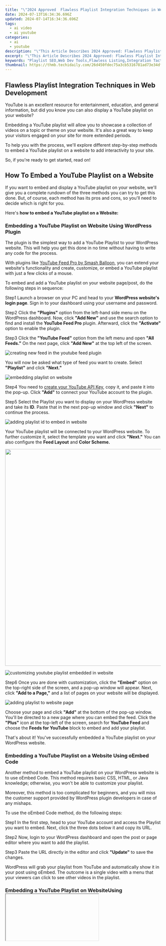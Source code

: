 ```yaml
---
title: "\"2024 Approved  Flawless Playlist Integration Techniques in Web Development\""
date: 2024-07-13T16:34:36.696Z
updated: 2024-07-14T16:34:36.696Z
tags:
  - ai video
  - ai youtube
categories:
  - ai
  - youtube
description: "\"This Article Describes 2024 Approved: Flawless Playlist Integration Techniques in Web Development\""
excerpt: "\"This Article Describes 2024 Approved: Flawless Playlist Integration Techniques in Web Development\""
keywords: "Playlist SEO,Web Dev Tools,Flawless Listing,Integration Tactics,Code Optimization,Web Plugin SEO,Seamless Content"
thumbnail: https://thmb.techidaily.com/26d450fdec75a3cb5316781ad73e34df68fc7b736cd85313bb608d818166317c.jpg
---
```


## Flawless Playlist Integration Techniques in Web Development

YouTube is an excellent resource for entertainment, education, and general information, but did you know you can also display a YouTube playlist on your website?

Embedding a YouTube playlist will allow you to showcase a collection of videos on a topic or theme on your website. It's also a great way to keep your visitors engaged on your site for more extended periods.

To help you with the process, we'll explore different step-by-step methods to embed a YouTube playlist on a website to add interactivity to your site.

So, if you're ready to get started, read on!

## How To Embed a YouTube Playlist on a Website

If you want to embed and display a YouTube playlist on your website, we'll give you a complete rundown of the three methods you can try to get this done. But, of course, each method has its pros and cons, so you'll need to decide which is right for you.

Here's **how to embed a YouTube playlist on a Website:**

### Embedding a YouTube Playlist on Website Using WordPress Plugin

The plugin is the simplest way to add a YouTube Playlist to your WordPress website. This will help you get this done in no time without having to write any code for the process.

With plugins like [YouTube Feed Pro by Smash Balloon](https://smashballoon.com/youtube-feed/), you can extend your website's functionality and create, customize, or embed a YouTube playlist with just a few clicks of a mouse.

To embed and add a YouTube playlist on your website page/post, do the following steps in sequence:

Step1 Launch a browser on your PC and head to your **WordPress website's login page**. Sign in to your dashboard using your username and password.

Step2 Click the **"Plugins"** option from the left-hand side menu on the WordPress dashboard. Now, click **"Add New"** and use the search option to find and install the **YouTube Feed Pro** plugin. Afterward, click the **"Activate"** option to enable the plugin.

Step3 Click the **"YouTube Feed"** option from the left menu and open **"All Feeds."** On the next page, click **"Add New"** at the top left of the screen.

![creating new feed in the youtube feed plugin](https://images.wondershare.com/filmora/article-images/2023/03/creating-new-feed-in-the-youtube-feed-plugin.png)

You will now be asked what type of feed you want to create. Select **"Playlist"** and click **"Next."**

![embedding playlist on website](https://images.wondershare.com/filmora/article-images/2023/03/embedding-playlist-on-website.png)

Step4 You need to [create your YouTube API Key](https://developers.google.com/youtube/v3/getting-started), copy it, and paste it into the pop-up. Click **"Add"** to connect your YouTube account to the plugin.

Step5 Select the Playlist you want to display on your WordPress website and take its **ID**. Paste that in the next pop-up window and click **"Next"** to continue the process.

![adding playlist id to embed in website](https://images.wondershare.com/filmora/article-images/2023/03/adding-playlist-id-to-embed-in-website.png)

Your YouTube playlist will be connected to your WordPress website. To further customize it, select the template you want and click **"Next."** You can also configure the **Feed Layout** and **Color Scheme.**

<!-- affiliate ads begin -->
<a href="https://unicoeye.pxf.io/c/5597632/2084396/18498" target="_top" id="2084396"><img src="//a.impactradius-go.com/display-ad/18498-2084396" border="0" alt="" width="1920" height="700"/></a><img height="0" width="0" src="https://imp.pxf.io/i/5597632/2084396/18498" style="position:absolute;visibility:hidden;" border="0" />
<!-- affiliate ads end -->
![customizing youtube playlist embedded in website](https://images.wondershare.com/filmora/article-images/2023/03/customizing-youtube-playlist-embedded-in-website.png)

Step6 Once you are done with customization, click the **"Embed"** option on the top-right side of the screen, and a pop-up window will appear. Next, click **"Add to a Page,"** and a list of pages on your website will be displayed.

![adding playlist to website page](https://images.wondershare.com/filmora/article-images/2023/03/adding-playlist-to-website-page.png)

Choose your page and click **"Add"** at the bottom of the pop-up window. You'll be directed to a new page where you can embed the feed. Click the **"Plus"** icon at the top-left of the screen, search for **YouTube Feed** and choose the **Feeds for YouTube** block to embed and add your playlist.

That's about it! You've successfully embedded a YouTube playlist on your WordPress website.

### Embedding a YouTube Playlist on a Website Using oEmbed Code

Another method to embed a YouTube playlist on your WordPress website is to use oEmbed Code. This method requires basic CSS, HTML, or Java knowledge; otherwise, you won't be able to customize your playlist.

Moreover, this method is too complicated for beginners, and you will miss the customer support provided by WordPress plugin developers in case of any mishaps.

To use the oEmbed Code method, do the following steps:

Step1 In the first step, head to your YouTube account and access the Playlist you want to embed. Next, click the three dots below it and copy its URL.

Step2 Now, login to your WordPress dashboard and open the post or page editor where you want to add the playlist.

Step3 Paste the URL directly in the editor and click **"Update"** to save the changes.

WordPress will grab your playlist from YouTube and automatically show it in your post using oEmbed. The outcome is a single video with a menu that your viewers can click to see other videos in the playlist.

### Embedding a YouTube Playlist on WebsiteUsing <iframe >

Another way to embed a playlist of your YouTube channel on your WordPress site is by using the iFrame code with the following step-by-step instructions:

Step1 In the first step, launch a browser on your desktop or laptop and go to your **YouTube channel.**

Step2 Now, head to the YouTube playlist you want to embed, click the **"Share"** icon, and a pop-up window will appear.

Step3 Choose the **"Embed"** option, and a new lightbox pop-up will appear, having your playlist's embed code. Click **"Copy"** to save the code on your clipboard.

![embedding youtube playlist in website using iframe code](https://images.wondershare.com/filmora/article-images/2023/03/embedding-youtube-playlist-in-website-using-iframe-code.png)

Step4 Log in to your WordPress dashboard and open the page/post editor where you want to embed the playlist. Click the **"Plus"** icon, search for **"custom HTML,"** and select **"Custom HTML block"** to add to the page/post.

Now, paste the iFrame embed code you've copied from YouTube and click "Update" at the top-right of the screen to save the changes and embed your playlist.

This method will also display one video with a menu from where you and your website viewers can access the playlist. Moreover, there are few customization options to change the appearance.

## A Bonus Tip: YouTube Video Maker - Filmora

If you find your YouTube videos as boring and not engaging as other content on your website, we recommend using [Wondershare Filmora](https://tools.techidaily.com/wondershare/filmora/download/) for your next project.

[Free Download](https://tools.techidaily.com/wondershare/filmora/download/) For Win 7 or later(64-bit)

[Free Download](https://tools.techidaily.com/wondershare/filmora/download/) For macOS 10.14 or later

With this software, you can quickly make eye-captivating YouTube videos by recording from a screen or webcam and can edit them using advanced editing features. Filmora also allows you to instantly export your content to YouTube with just a few clicks, which you can later embed into your website.

Some key features of Wondershare Filmora are as follows:

* Advanced video editing features include keyframing, speed ramping, Boris FX, Motion Tracking, Titles, and more.
* Massive library of preset templates, effects, transitions, animations, and royalty-free music.
* Instant [Export](https://tools.techidaily.com/wondershare/filmora/download/) to YouTube channel.
* Record from webcam, screen, and voiceover.
* Simple drag-and-drop interface.

## Conclusion

This article discusses step-by-step methods **to embed a YouTube playlist on a website** using the WordPress plugin, oEmbed code, and iFrame embed code.

Additionally, we've recommended Wondershare Filmora for making engaging and captivating YouTube videos that you can export directly to your channel from the software.

We hope you've found this article informative and can now display your YouTube playlist on your site without hassle.

[Free Download](https://tools.techidaily.com/wondershare/filmora/download/) For Win 7 or later(64-bit)

[Free Download](https://tools.techidaily.com/wondershare/filmora/download/) For macOS 10.14 or later

With this software, you can quickly make eye-captivating YouTube videos by recording from a screen or webcam and can edit them using advanced editing features. Filmora also allows you to instantly export your content to YouTube with just a few clicks, which you can later embed into your website.

Some key features of Wondershare Filmora are as follows:

* Advanced video editing features include keyframing, speed ramping, Boris FX, Motion Tracking, Titles, and more.
* Massive library of preset templates, effects, transitions, animations, and royalty-free music.
* Instant [Export](https://tools.techidaily.com/wondershare/filmora/download/) to YouTube channel.
* Record from webcam, screen, and voiceover.
* Simple drag-and-drop interface.

## Conclusion

This article discusses step-by-step methods **to embed a YouTube playlist on a website** using the WordPress plugin, oEmbed code, and iFrame embed code.

Additionally, we've recommended Wondershare Filmora for making engaging and captivating YouTube videos that you can export directly to your channel from the software.

We hope you've found this article informative and can now display your YouTube playlist on your site without hassle.

<ins class="adsbygoogle"
     style="display:block"
     data-ad-format="autorelaxed"
     data-ad-client="ca-pub-7571918770474297"
     data-ad-slot="1223367746"></ins>

<ins class="adsbygoogle"
     style="display:block"
     data-ad-format="autorelaxed"
     data-ad-client="ca-pub-7571918770474297"
     data-ad-slot="1223367746"></ins>



<ins class="adsbygoogle"
     style="display:block"
     data-ad-client="ca-pub-7571918770474297"
     data-ad-slot="8358498916"
     data-ad-format="auto"
     data-full-width-responsive="true"></ins>



<span class="atpl-alsoreadstyle">Also read:</span>
<div><ul>
<li><a href="https://ai-vdieo-software.techidaily.com/in-2024-best-animation-studios-for-pc-and-mac-top-picks-for-pros/"><u>In 2024, Best Animation Studios for PC and Mac Top Picks for Pros</u></a></li>
<li><a href="https://youtube-lab.techidaily.com/ed-2024-approved-mastering-youtube-clips-beginnings-and-conclusions-on-a-budget/"><u>[Updated] 2024 Approved  Mastering YouTube Clips  Beginnings & Conclusions on a Budget</u></a></li>
<li><a href="https://youtube-lab.techidaily.com/cketing-your-contents-view-count-title-and-tag-mastery/"><u>Skyrocketing Your Content's View Count  Title & Tag Mastery</u></a></li>
<li><a href="https://youtube-lab.techidaily.com/approved-delving-into-t-series-revenue-generation-on-video-platforms/"><u>2024 Approved  Delving Into T-Series' Revenue Generation on Video Platforms</u></a></li>
<li><a href="https://extra-guidance.techidaily.com/in-2024-keywords-in-the-realm-of-virtual-reality/"><u>In 2024, Keywords in the Realm of Virtual Reality</u></a></li>
<li><a href="https://windows11.techidaily.com/tackling-the-net-requirement-issue-in-windows-apps/"><u>Tackling the .NET Requirement Issue in Windows Apps</u></a></li>
<li><a href="https://youtube-lab.techidaily.com/obilize-your-marketing-easy-youtube-channel-launch-tips-for-entrepreneurs/"><u>[New] Mobilize Your Marketing  Easy YouTube Channel Launch Tips for Entrepreneurs</u></a></li>
<li><a href="https://screen-video-capture.techidaily.com/new-in-2024-video-recording-rumble-obs-versus-shadowreplay/"><u>[New] In 2024, Video Recording Rumble  OBS Versus ShadowReplay</u></a></li>
<li><a href="https://youtube-lab.techidaily.com/ffortless-youtube-income-computations/"><u>[New] Effortless YouTube Income Computations</u></a></li>
<li><a href="https://youtube-lab.techidaily.com/outube-unearthing-the-obscured-videotapes-for-2024/"><u>[New] YouTube  Unearthing the Obscured Videotapes for 2024</u></a></li>
<li><a href="https://some-knowledge.techidaily.com/2024-approved-immersive-escapes-androidioss-favorite-ar-games/"><u>2024 Approved  Immersive Escapes  Android/iOS's Favorite AR Games</u></a></li>
<li><a href="https://extra-approaches.techidaily.com/updated-step-by-step-freeipodcasts-downloads-on-iphone/"><u>[Updated] Step-by-Step  FreeiPodcasts Downloads on iPhone</u></a></li>
<li><a href="https://screen-sharing-recording.techidaily.com/2024-approved-premier-sustainable-cinematography-gear/"><u>2024 Approved  Premier Sustainable Cinematography Gear</u></a></li>
<li><a href="https://extra-resources.techidaily.com/aesthetic-innovations-showcase/"><u>Aesthetic Innovations Showcase</u></a></li>
<li><a href="https://youtube-lab.techidaily.com/ed-2024-approved-the-synergy-between-youtube-and-creative-commons-licensinas/"><u>[Updated] 2024 Approved  The Synergy Between YouTube and Creative Commons Licensinas</u></a></li>
<li><a href="https://activate-lock.techidaily.com/in-2024-new-guide-how-to-check-icloud-activation-lock-status-on-your-iphone-15-pro-max-by-drfone-ios/"><u>In 2024, New Guide How To Check iCloud Activation Lock Status On Your iPhone 15 Pro Max</u></a></li>
<li><a href="https://youtube-lab.techidaily.com/24-streamlining-co-productions-a-guide-to-more-followers/"><u>In 2024, Streamlining Co-Productions  A Guide to More Followers</u></a></li>
<li><a href="https://youtube-lab.techidaily.com/ed-analyzing-channels-monetization-status-at-a-glance-for-2024/"><u>[Updated] Analyzing Channels  Monetization Status at a Glance for 2024</u></a></li>
<li><a href="https://youtube-lab.techidaily.com/024-approved-optimal-screen-recorder-selection-for-youtube-professionals/"><u>[New] 2024 Approved  Optimal Screen Recorder Selection for YouTube Professionals</u></a></li>
<li><a href="https://facebook-video-share.techidaily.com/new-insightful-analysis-the-impact-and-mechanics-of-youtubes-shorts-fund/"><u>[New] Insightful Analysis  The Impact and Mechanics of YouTube's Shorts Fund</u></a></li>
<li><a href="https://youtube-lab.techidaily.com/he-average-income-derived-from-each-video-watcher-for-2024/"><u>[New] The Average Income Derived From Each Video Watcher for 2024</u></a></li>
<li><a href="https://youtube-lab.techidaily.com/cket-your-youtube-speed-render-and-upload-hacks-for-2024/"><u>Skyrocket Your YouTube Speed - Render and Upload Hacks for 2024</u></a></li>
<li><a href="https://smart-video-creator.techidaily.com/2024-approved-video-editing-for-mac-avs-editor-solution/"><u>2024 Approved Video Editing for Mac AVS Editor Solution</u></a></li>
<li><a href="https://youtube-lab.techidaily.com/levate-your-learning-the-top-10-educational-historians-yt-for-2024/"><u>[New] Elevate Your Learning  The Top 10 Educational Historians YT for 2024</u></a></li>
<li><a href="https://extra-skills.techidaily.com/updated-prime-sound-capture-top-mics-pairing-with-4k-video-equipment/"><u>[Updated] Prime Sound Capture  Top Mics Pairing with 4K Video Equipment</u></a></li>
<li><a href="https://ai-driven-video-production.techidaily.com/updated-2024-approved-adjust-video-brightness-with-ease-top-online-and-desktop-editors/"><u>Updated 2024 Approved Adjust Video Brightness with Ease Top Online and Desktop Editors</u></a></li>
<li><a href="https://youtube-lab.techidaily.com/n-2024-stream-like-a-pro-optimizing-your-360-youtube-broadcasts/"><u>[New] In 2024, Stream Like a Pro  Optimizing Your 360° Youtube Broadcasts</u></a></li>
<li><a href="https://youtube-lab.techidaily.com/e-conversation-starters-for-streaming/"><u>Unique Conversation Starters for Streaming</u></a></li>
<li><a href="https://youtube-lab.techidaily.com/ed-crafting-powerful-thumbnails-with-top-20-font-options/"><u>[Updated] Crafting Powerful Thumbnails with Top 20 Font Options</u></a></li>
<li><a href="https://youtube-lab.techidaily.com/ed-1st-place-video-saver-download-anywhere-anytime-for-2024/"><u>[Updated] 1St Place Video Saver - Download Anywhere, Anytime for 2024</u></a></li>
<li><a href="https://youtube-lab.techidaily.com/24-expert-tips-for-removing-persistent-youtube-channels-mobilepc/"><u>In 2024, Expert Tips for Removing Persistent Youtube Channels (Mobile/PC)</u></a></li>
<li><a href="https://instagram-video-files.techidaily.com/elevating-engagement-with-expert-level-niche-creators-for-2024/"><u>Elevating Engagement with Expert-Level Niche Creators for 2024</u></a></li>
<li><a href="https://screen-sharing-recording.techidaily.com/in-2024-the-best-of-the-best-unrivaled-business-strategy-games-guide/"><u>In 2024, The Best of the Best  Unrivaled Business Strategy Games' Guide</u></a></li>
<li><a href="https://youtube-stream.techidaily.com/2024-approved-understanding-and-proficiently-implementing-cc-copyrights/"><u>2024 Approved  Understanding and Proficiently Implementing CC Copyrights</u></a></li>
<li><a href="https://facebook-videos.techidaily.com/new-master-facebook-seo-essential-techniques-to-skyrocket-engagement-for-2024/"><u>[New] Master Facebook SEO  Essential Techniques to Skyrocket Engagement for 2024</u></a></li>
<li><a href="https://remote-screen-capture.techidaily.com/updated-snapshot-review-vidmas-innovation-on-screen-capturing-for-2024/"><u>[Updated] Snapshot Review  Vidma's Innovation on Screen Capturing for 2024</u></a></li>
<li><a href="https://discord-videos.techidaily.com/updated-guide-to-elevating-your-chat-pin-messages-in-discord/"><u>[Updated] Guide to Elevating Your Chat  Pin Messages in Discord</u></a></li>
<li><a href="https://youtube-lab.techidaily.com/ligning-spotify-selections-for-a-unified-youtube-music-experience-for-2024/"><u>[New] Aligning Spotify Selections for a Unified YouTube Music Experience for 2024</u></a></li>
<li><a href="https://youtube-lab.techidaily.com/-collective-photo-music-plus-visual-creation-fusion-for-2024/"><u>Elite Collective  Photo, Music + Visual Creation Fusion for 2024</u></a></li>
<li><a href="https://ai-voice-clone.techidaily.com/2024-approved-how-to-stream-on-twitch-the-ultimate-guide/"><u>2024 Approved How to Stream on Twitch The Ultimate Guide</u></a></li>
<li><a href="https://youtube-lab.techidaily.com/n-2024-ensuring-visual-presentation-youtube-shorts-thumbnails-fix/"><u>[New] In 2024, Ensuring Visual Presentation  YouTube Shorts Thumbnails Fix</u></a></li>
<li><a href="https://youtube-lab.techidaily.com/024-approved-elevate-engagement-crafting-effective-youtube-shorts/"><u>[New] 2024 Approved  Elevate Engagement  Crafting Effective YouTube Shorts</u></a></li>
<li><a href="https://youtube-lab.techidaily.com/24-pro-gamers-video-toolkit-selection/"><u>In 2024, Pro Gamers' Video Toolkit Selection</u></a></li>
<li><a href="https://activate-lock.techidaily.com/effective-ways-to-fix-checkra1n-error-31-from-apple-iphone-8-plus-by-drfone-ios/"><u>Effective Ways To Fix Checkra1n Error 31 From Apple iPhone 8 Plus</u></a></li>
<li><a href="https://youtube-lab.techidaily.com/ole-of-analytics-in-youtube-shorts-management/"><u>The Role of Analytics in YouTube Shorts Management</u></a></li>
<li><a href="https://youtube-lab.techidaily.com/024-approved-discreet-youtube-playback-on-mobile-devices/"><u>[New] 2024 Approved  Discreet YouTube Playback on Mobile Devices</u></a></li>
<li><a href="https://extra-guidance.techidaily.com/new-resolving-common-windows-11-photo-app-problems/"><u>[New] Resolving Common Windows 11 Photo App Problems</u></a></li>
<li><a href="https://instagram-clips.techidaily.com/new-mastering-trends-top-10-instagram-tags-to-elevate-your-presence/"><u>[New] Mastering Trends  Top 10 Instagram Tags to Elevate Your Presence</u></a></li>
<li><a href="https://youtube-lab.techidaily.com/approved-captivating-startups-discovering-the-best-15-video-intros/"><u>2024 Approved  Captivating Startups  Discovering the Best 15 Video Intros</u></a></li>
<li><a href="https://ios-unlock.techidaily.com/can-you-unlock-apple-iphone-se-2022-after-forgetting-the-passcode-by-drfone-ios/"><u>Can You Unlock Apple iPhone SE (2022) After Forgetting the Passcode?</u></a></li>
<li><a href="https://youtube-lab.techidaily.com/ed-fraudulent-fronts-navigating-the-minefield-of-fake-youtube-viewers-for-2024/"><u>[Updated] Fraudulent Fronts  Navigating the Minefield of Fake YouTube Viewers for 2024</u></a></li>
<li><a href="https://android-location-track.techidaily.com/how-to-turn-off-google-location-to-stop-tracking-you-on-motorola-moto-g73-5g-drfone-by-drfone-virtual-android/"><u>How to Turn Off Google Location to Stop Tracking You on Motorola Moto G73 5G | Dr.fone</u></a></li>
<li><a href="https://youtube-lab.techidaily.com/024-approved-youtube-king-of-commercial-success/"><u>[New] 2024 Approved  YouTube King of Commercial Success</u></a></li>
<li><a href="https://blog-min.techidaily.com/how-to-recover-deleted-photos-on-honor-100-pro-by-stellar-photo-recovery-android-mobile-photo-recover/"><u>How to recover deleted photos on Honor 100 Pro</u></a></li>
<li><a href="https://youtube-web.techidaily.com/ed-navigating-the-world-of-asmr-video-content-for-2024/"><u>[Updated] Navigating the World of ASMR Video Content for 2024</u></a></li>
<li><a href="https://ai-vdieo-software.techidaily.com/new-edit-like-a-pro-top-video-editors-for-windows-11-free-and-paid/"><u>New Edit Like a Pro Top Video Editors for Windows 11 (Free & Paid)</u></a></li>
<li><a href="https://tiktok-video-files.techidaily.com/key-10-tiktok-filter-techniques-for-memorable-videos-for-2024/"><u>Key 10 TikTok Filter Techniques For Memorable Videos for 2024</u></a></li>
<li><a href="https://youtube-lab.techidaily.com/o-execute-flawless-wirecast-broadcasts-on-youtube/"><u>How to Execute Flawless WireCast Broadcasts on YouTube</u></a></li>
<li><a href="https://youtube-lab.techidaily.com/rofessional-level-editing-at-zero-price-8-exceptional-software-picks-for-2024/"><u>[New] Professional-Level Editing at Zero Price  8 Exceptional Software Picks for 2024</u></a></li>
<li><a href="https://extra-guidance.techidaily.com/new-rapid-reader-advanced-windows-photoshop/"><u>[New] Rapid Reader - Advanced Windows Photoshop</u></a></li>
<li><a href="https://youtube-lab.techidaily.com/24-stream-at-peak-performance-best-gpu-selection-guide/"><u>In 2024, Stream at Peak Performance  Best GPU Selection Guide</u></a></li>
<li><a href="https://youtube-lab.techidaily.com/ed-yts-best-practices-for-choosing-images-that-drive-view-count-updates-for-2024/"><u>[Updated] YT's Best Practices for Choosing Images That Drive View Count Updates for 2024</u></a></li>
<li><a href="https://youtube-lab.techidaily.com/r-crafters-fusing-visual-and-acoustic-art-for-2024/"><u>Master Crafters Fusing Visual & Acoustic Art for 2024</u></a></li>
<li><a href="https://youtube-lab.techidaily.com/n-2024-unlock-higher-engagement-with-proven-video-tagging-methods/"><u>[New] In 2024, Unlock Higher Engagement with Proven Video Tagging Methods</u></a></li>
<li><a href="https://video-content-creator.techidaily.com/updated-mastering-bokeh-the-best-mobile-apps-for-ios-and-android-photographers/"><u>Updated Mastering Bokeh The Best Mobile Apps for iOS and Android Photographers</u></a></li>
<li><a href="https://youtube-lab.techidaily.com/approved-pixels-to-perfection-youtubes-beauty-color-techniques/"><u>2024 Approved  Pixels to Perfection  Youtube's Beauty Color Techniques</u></a></li>
</ul></div>
